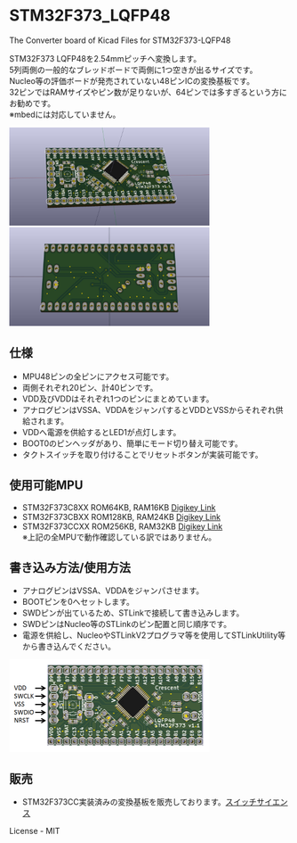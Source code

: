 # STM32F373_LQFP48

The Converter board of Kicad Files for STM32F373-LQFP48

STM32F373 LQFP48を2.54mmピッチへ変換します。  
5列両側の一般的なブレッドボードで両側に1つ空きが出るサイズです。  
Nucleo等の評価ボードが発売されていない48ピンICの変換基板です。  
32ピンではRAMサイズやピン数が足りないが、64ピンでは多すぎるという方にお勧めです。  
※mbedには対応していません。 


<img src="https://github.com/meerstern/STM32F373_LQFP48/blob/master/STM32_LQFP48-1.jpg" width="360">
 
<img src="https://github.com/meerstern/STM32F373_LQFP48/blob/master/STM32_LQFP48-2.jpg" width="360">

## 仕様
  * MPU48ピンの全ピンにアクセス可能です。
  * 両側それぞれ20ピン、計40ピンです。
  * VDD及びVDDはそれぞれ1つのピンにまとめています。
  * アナログピンはVSSA、VDDAをジャンパするとVDDとVSSからそれぞれ供給されます。
  * VDDへ電源を供給するとLED1が点灯します。
  * BOOT0のピンヘッダがあり、簡単にモード切り替え可能です。
  * タクトスイッチを取り付けることでリセットボタンが実装可能です。

## 使用可能MPU
  * STM32F373C8XX ROM64KB,  RAM16KB [Digikey Link][1]
  * STM32F373CBXX ROM128KB, RAM24KB [Digikey Link][2]
  * STM32F373CCXX ROM256KB, RAM32KB [Digikey Link][3]  
※上記の全MPUで動作確認している訳ではありません。


## 書き込み方法/使用方法
  * アナログピンはVSSA、VDDAをジャンパさせます。
  * BOOTピンを0へセットします。
  * SWDピンが出ているため、STLinkで接続して書き込みします。
  * SWDピンはNucleo等のSTLinkのピン配置と同じ順序です。
  * 電源を供給し、NucleoやSTLinkV2プログラマ等を使用してSTLinkUtility等から書き込んでください。  
  
<img src="https://github.com/meerstern/STM32F373_LQFP48/blob/master/stm32fswd.png" width="360">

## 販売
  * STM32F373CC実装済みの変換基板を販売しております。[スイッチサイエンス][4]  

License - MIT

[1]: http://www.digikey.jp/product-detail/ja/stmicroelectronics/STM32F373C8T6/497-13306-ND/3660415 "*1"
[2]: http://www.digikey.jp/product-detail/ja/stmicroelectronics/STM32F373CBT6/497-13309-ND/3660416 "*2"
[3]: http://www.digikey.jp/product-detail/ja/stmicroelectronics/STM32F373CCT6/497-13251-ND/3648271 "*3"
[4]: https://www.switch-science.com/catalog/3139/　"*4"

